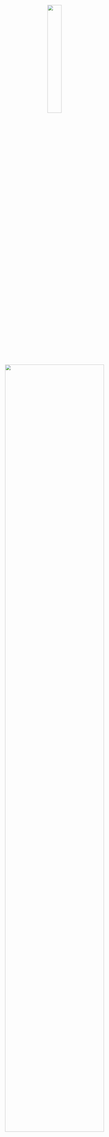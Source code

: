 <p align="middle">
    <img src="https://github.com/antz22/AnonymousChatApp/blob/master/screenshots/logo.svg" width="30%">
    <br>
    <img src="https://github.com/antz22/AnonymousChatApp/blob/master/screenshots/logo_text.svg" width="80%">
</p>

ConnectAnon is an anonymous chatting app that lets users from the same school chat with each other about sensitive topics.

## Inspiration

There are many high schoolers who suffer from depression, loneliness or anxiety as a result of a huge number of factors that affect a high schooler’s period of adolescence. These can include academic competition, poor mindsets towards addiction, difficult circumstances at home, not being accepted at school, and more. 

If a student does not have a friend or an adult that they trust to confide in more personal matters, it can become a huge problem for their mental health and is detrimental to their well-being.

A solution to this problem could be to create an anonymous chatting app, specifically tailored towards peers in a specific school (at Montgomery, only Montgomery students can participate). Peers would then be able to seek advice, be heard, or make friends with other peers while hiding their identity in sharing sensitive topics.

This could help people dealing with depression to reach out to other peers in a more convenient manner (there is sometimes a stigma surrounding somebody reaching out for help), or students dealing with problems like drug addiction to reach out for help when doing so without their identity hidden would result in other problems.

Ultimately, this is an app that would make it easier for high school students to reach out to each other for help, and could help a lot of students in improving mental health.

## Tools

This app was created using the Flutter framework developed by Google, using the language Dart. Firebase was used for the backend services.

## TODO

- add profile picture functionalities
- make user setup part better
- figure out sign in through google or through email
- redesign new pages
- prettify readme

- error text
- bans
- push notifications -- how to connect them with a currently active user?

- make sure time shows on right side for other persons messages
- how to show most recent message, how long ago it was?
- choose preferences for the user
- add an if check sayign that if users is over like 50 then dont check thorugh each one?

## Notes

- SystemUIOverlayStyle thing helps with android statusbar transparency
- IndexedStack and Mixin thing helps wiht not rebuilding the futurebuilder with bottomnavigation

## Resources

- [Google Sign In](https://medium.com/flutter-community/flutter-implementing-google-sign-in-71888bca24edn)

## Screenshots

<p align="middle">
    <img src="https://github.com/antz22/AnonymousChatApp/blob/master/screenshots/landing.png" width="40%">
    &nbsp;&nbsp;&nbsp;
    <img src="https://github.com/antz22/AnonymousChatApp/blob/master/screenshots/conversations.png" width="40%">
    <img src="https://github.com/antz22/AnonymousChatApp/blob/master/screenshots/new_chat.png" width="40%">
    &nbsp;&nbsp;&nbsp;
    <img src="https://github.com/antz22/AnonymousChatApp/blob/master/screenshots/chat.png" width="41%">
    <img src="https://github.com/antz22/AnonymousChatApp/blob/master/screenshots/chat_rooms.png" width="40%">
</p>